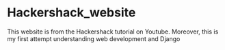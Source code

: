 # Hackershack_website
This website is from the Hackershack tutorial on Youtube. 
Moreover, this is my first attempt understanding web development and Django
